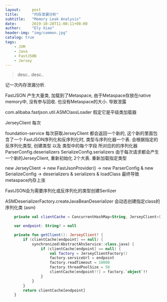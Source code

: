 ```yaml
---
layout:     post
title:      "内存泄漏分析"
subtitle:   "Memory Leak Analysis"
date:       2019-10-28T11:08:11+08:00
author:     "Ely Xiao"
header-img: "img/common.jpg"
catalog: true
tags:
    - JVM
    - Java
    - FastJSON
    - Jersey
---
```

> desc..
> desc..

记一次内存泄漏分析.

FastJSON
产生大量类, 加载到了Metaspace, 由于Metaspace存放在native memory中, 没有参与回收. 也没有Metaspace的大小.  导致泄露



com.alibaba.fastjson.util.ASMClassLoader  假定它是平级类加载器

JerseyClient 每次

foundation-service 每次获取JerseyClient 都会返回一个新的, 这个新的里面包含了一个 FastJSON序列化和反序列化时,  类型与序列化器一个表.  会根据指定的反序列化类型, 创建类型 以及 类型中的每个字段 所对应的的序列化器
ParserConfig.deserializers
SerializeConfig.serializers
由于每次请求都会产生一个新的JerseyClient, 重新初始化 2个大表. 重新加载指定类型


new JerseyClient  -> new FastJsonProvider() -> new ParserConfig & new SerializeConfig -> deserializers & serializers & loadClass
最终导致metaspace内存上涨


FastJSON会为需要序列化或反序列化的类型创建Serilizer

ASMDeserializerFactory.createJavaBeanDeserializer 会动态创建指定class的序列化类 (asm) 



```kotlin
    private val clientCache = ConcurrentHashMap<String, JerseyClient>()

    var endpoint: String? = null

    private fun getClient(): JerseyClient? {
        if (clientCache[endpoint] == null) {
            synchronized(AbstractAhsService::class.java) {
                if (clientCache[endpoint] == null) {
                    val factory = JerseyClientFactory()
                    factory.serviceUrl = endpoint
                    factory.readTimeout = 10000
                    factory.threadPoolSize = 50
                    clientCache[endpoint!!] = factory.`object`!!
                }
            }
        }
        return clientCache[endpoint]
    }
```